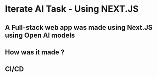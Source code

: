 # Iterate AI Task - Using NEXT.JS

## A Full-stack web app was made using Next.JS using Open AI models

## How was it made ?

## CI/CD
